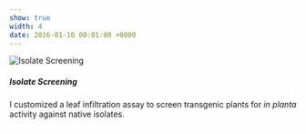 ```yaml
---
show: true
width: 4
date: 2016-01-10 00:01:00 +0800
---
```

<div>
   <img data-src="{{ 'assets/images/photos/pathogenassay.jpg' | relative_url }}" class="lazy w-100 rounded" src="{{ '/assets/images/empty_300x200.png' | relative_url }}" data-toggle="tooltip" data-placement="top" title="Isolate Screening">
  <div class="card-img-overlay" style="overflow: scroll; background: rgb(255,255,255,0.5)">
    <h5 class="card-title">Isolate Screening</h5>
    <p class="card-text">
      I customized a leaf infiltration assay to screen transgenic plants for <i>in planta</i> activity against native isolates.
    </p>
     </div>
</div>
